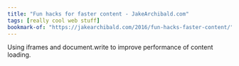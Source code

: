 ```yaml
---
title: "Fun hacks for faster content - JakeArchibald.com"
tags: [really cool web stuff]
bookmark-of: "https://jakearchibald.com/2016/fun-hacks-faster-content/"
---
```

Using iframes and document.write to improve performance of content loading.